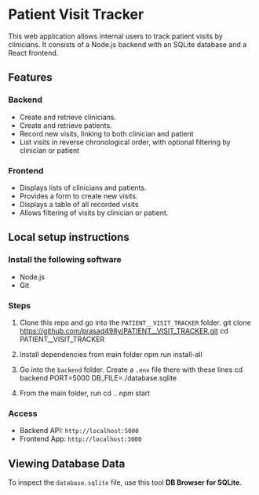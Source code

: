 # Patient Visit Tracker
This web application allows internal users to track patient visits by clinicians. It consists of a Node.js backend with an SQLite database and a React frontend.

## Features
### Backend
- Create and retrieve clinicians.
- Create and retrieve patients.
- Record new visits, linking to both clinician and patient
- List visits in reverse chronological order, with optional filtering by clinician or patient
### Frontend
- Displays lists of clinicians and patients.
- Provides a form to create new visits.
- Displays a table of all recorded visits
- Allows filtering of visits by clinician or patient.

## Local setup instructions

### Install the following software

* Node.js
* Git

### Steps

1.  Clone this repo and go into the `PATIENT__VISIT_TRACKER` folder.
    git clone https://github.com/prasad498y/PATIENT__VISIT_TRACKER.git
    cd PATIENT__VISIT_TRACKER

2.  Install dependencies from main folder
    npm run install-all

3.  Go into the `backend` folder. Create a `.env` file there with these lines
    cd backend
    PORT=5000
    DB_FILE=./database.sqlite

4.  From the main folder, run
    cd ..
    npm start

### Access

* Backend API: `http://localhost:5000`
* Frontend App: `http://localhost:3000`

## Viewing Database Data

To inspect the `database.sqlite` file, use this tool **DB Browser for SQLite**.